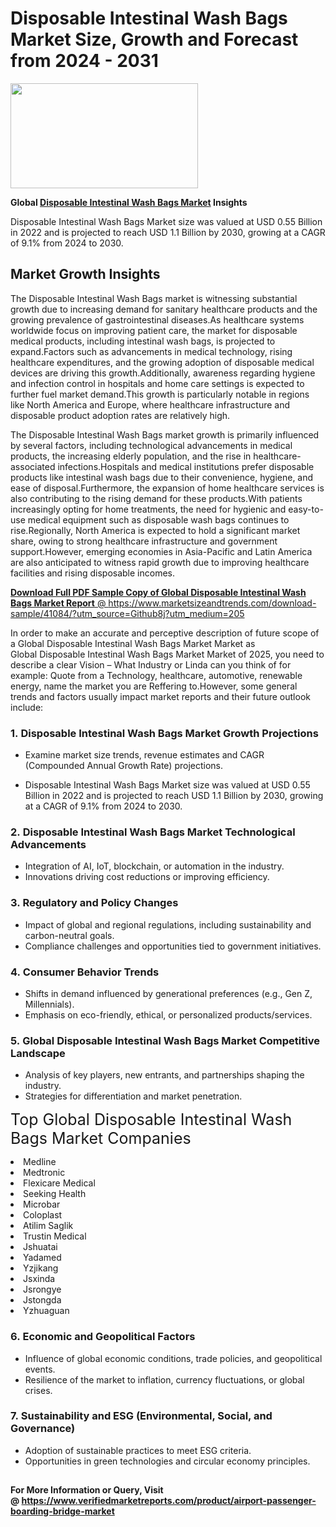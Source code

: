 <H1>Disposable Intestinal Wash Bags Market Size, Growth and Forecast from 2024 - 2031</H1><img class="aligncenter size-medium wp-image-584254" src="https://thirdeyenews.in/wp-content/uploads/2024/09/Global-Market-Research-300x168.jpeg" alt="" width="300" height="168" /><p><strong>Global&nbsp;<a href="https://www.marketsizeandtrends.com/download-sample/41084/?utm_source=Github8j?utm_medium=205">Disposable Intestinal Wash Bags Market</a> Insights</strong></p><p>Disposable Intestinal Wash Bags Market size was valued at USD 0.55 Billion in 2022 and is projected to reach USD 1.1 Billion by 2030, growing at a CAGR of 9.1% from 2024 to 2030.</p><p><h2>Market Growth Insights</h2> <p>The Disposable Intestinal Wash Bags market is witnessing substantial growth due to increasing demand for sanitary healthcare products and the growing prevalence of gastrointestinal diseases.As healthcare systems worldwide focus on improving patient care, the market for disposable medical products, including intestinal wash bags, is projected to expand.Factors such as advancements in medical technology, rising healthcare expenditures, and the growing adoption of disposable medical devices are driving this growth.Additionally, awareness regarding hygiene and infection control in hospitals and home care settings is expected to further fuel market demand.This growth is particularly notable in regions like North America and Europe, where healthcare infrastructure and disposable product adoption rates are relatively high.</p> <p><a href="#"></a></p> <p>The Disposable Intestinal Wash Bags market growth is primarily influenced by several factors, including technological advancements in medical products, the increasing elderly population, and the rise in healthcare-associated infections.Hospitals and medical institutions prefer disposable products like intestinal wash bags due to their convenience, hygiene, and ease of disposal.Furthermore, the expansion of home healthcare services is also contributing to the rising demand for these products.With patients increasingly opting for home treatments, the need for hygienic and easy-to-use medical equipment such as disposable wash bags continues to rise.Regionally, North America is expected to hold a significant market share, owing to strong healthcare infrastructure and government support.However, emerging economies in Asia-Pacific and Latin America are also anticipated to witness rapid growth due to improving healthcare facilities and rising disposable incomes.</p> <p><a href="#"></p><p><span class=""><strong>Download Full PDF Sample Copy of Global Disposable Intestinal Wash Bags Market Report</strong> @ <a href="https://www.marketsizeandtrends.com/download-sample/41084/?utm_source=Github8j?utm_medium=205" target="_blank">https://www.marketsizeandtrends.com/download-sample/41084/?utm_source=Github8j?utm_medium=205</a></span></p><p>In order to make an accurate and perceptive description of future scope of a Global&nbsp;Disposable Intestinal Wash Bags Market Market as Global&nbsp;Disposable Intestinal Wash Bags Market Market of 2025, you need to describe a clear Vision &ndash; What Industry or Linda can you think of for example: Quote from a Technology, healthcare, automotive, renewable energy, name the market you are Reffering to.However, some general trends and factors usually impact market reports and their future outlook include:</p><h3>1.&nbsp;<strong>Disposable Intestinal Wash Bags Market Growth Projections</strong></h3><ul><li>Examine market size trends, revenue estimates and CAGR (Compounded Annual Growth Rate) projections.</li><li><p>Disposable Intestinal Wash Bags Market size was valued at USD 0.55 Billion in 2022 and is projected to reach USD 1.1 Billion by 2030, growing at a CAGR of 9.1% from 2024 to 2030.</p></li></ul><h3>2.&nbsp;<strong>Disposable Intestinal Wash Bags Market Technological Advancements</strong></h3><ul><li>Integration of AI, IoT, blockchain, or automation in the industry.</li><li>Innovations driving cost reductions or improving efficiency.</li></ul><h3>3.&nbsp;<strong>Regulatory and Policy Changes</strong></h3><ul><li>Impact of global and regional regulations, including sustainability and carbon-neutral goals.</li><li>Compliance challenges and opportunities tied to government initiatives.</li></ul><h3>4.&nbsp;<strong>Consumer Behavior Trends</strong></h3><ul><li>Shifts in demand influenced by generational preferences (e.g., Gen Z, Millennials).</li><li>Emphasis on eco-friendly, ethical, or personalized products/services.</li></ul><h3>5.&nbsp;<strong>Global Disposable Intestinal Wash Bags Market Competitive Landscape</strong></h3><ul><li>Analysis of key players, new entrants, and partnerships shaping the industry.</li><li>Strategies for differentiation and market penetration.</li></ul><p data-pm-slice="1 1 []"><span style="color: inherit; font-family: inherit; font-size: 25px;">Top Global Disposable Intestinal Wash Bags Market Companies</span></p><div class="" data-test-id=""><p><li>Medline</li><li> Medtronic</li><li> Flexicare Medical</li><li> Seeking Health</li><li> Microbar</li><li> Coloplast</li><li> Atilim Saglik</li><li> Trustin Medical</li><li> Jshuatai</li><li> Yadamed</li><li> Yzjikang</li><li> Jsxinda</li><li> Jsrongye</li><li> Jstongda</li><li> Yzhuaguan</li></p></div><h3>6.&nbsp;<strong>Economic and Geopolitical Factors</strong></h3><ul><li>Influence of global economic conditions, trade policies, and geopolitical events.</li><li>Resilience of the market to inflation, currency fluctuations, or global crises.</li></ul><h3>7.&nbsp;<strong>Sustainability and ESG (Environmental, Social, and Governance)</strong></h3><ul><li>Adoption of sustainable practices to meet ESG criteria.</li><li>Opportunities in green technologies and circular economy principles.</li></ul><h2><strong style="font-size: 14px;">For More Information or Query, Visit @&nbsp;</strong><a style="background-color: #ffffff; font-size: 14px;" href="https://www.marketsizeandtrends.com/report/disposable-intestinal-wash-bags-market/" target="_blank">https://www.verifiedmarketreports.com/product/airport-passenger-boarding-bridge-market</a></h2>